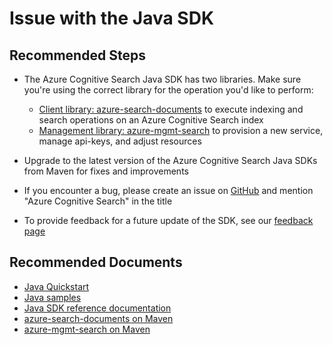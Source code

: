 <properties
	pageTitle="Development/Issue with the Java SDK"
	description="Development/Issue with the Java SDK"
	service="microsoft.search"
	resource="searchservices"
	authors="dereklegenzoff"
	ms.author="delegenz"
	selfHelpType="resource"
	supportTopicIds="32781148"
	displayOrder="2"
	resourceTags=""
	productPesIds="15568"
	cloudEnvironments="public, Fairfax, usnat, ussec"
	articleId="search-issuewiththejavasdk"
	ownershipId="AzureSearch_AzureSearch"
/>

# Issue with the Java SDK

## **Recommended Steps**

* The Azure Cognitive Search Java SDK has two libraries.  Make sure you're using the correct library for the operation you'd like to perform:

	* [Client library: azure-search-documents](https://docs.microsoft.com/java/api/overview/azure/search-documents-readme?view=azure-java-stable) to execute indexing and search operations on an Azure Cognitive Search index
	* [Management library: azure-mgmt-search](https://docs.microsoft.com/java/api/overview/azure/search/resourcemanagement?view=azure-java-stable) to provision a new service, manage api-keys, and adjust resources

* Upgrade to the latest version of the Azure Cognitive Search Java SDKs from Maven for fixes and improvements
* If you encounter a bug, please create an issue on [GitHub](https://github.com/azure/azure-sdk-for-java/issues) and mention "Azure Cognitive Search" in the title
* To provide feedback for a future update of the SDK, see our [feedback page](https://feedback.azure.com/forums/263029-azure-search)

## **Recommended Documents**

* [Java Quickstart](https://docs.microsoft.com/azure/search/search-get-started-java)<br>
* [Java samples](https://docs.microsoft.com/azure/search/samples-java)<br>
* [Java SDK reference documentation](https://azure.github.io/azure-sdk-for-java/search.html)<br>
* [azure-search-documents on Maven](https://search.maven.org/artifact/com.azure/azure-search-documents)<br>
* [azure-mgmt-search on Maven](https://search.maven.org/artifact/com.microsoft.azure/azure-mgmt-search)
